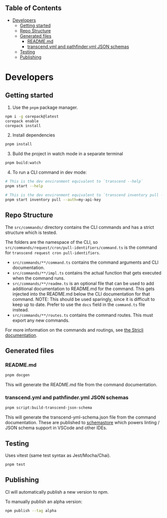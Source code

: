 <!-- START doctoc generated TOC please keep comment here to allow auto update -->
<!-- DON'T EDIT THIS SECTION, INSTEAD RE-RUN doctoc TO UPDATE -->

## Table of Contents

- [Developers](#developers)
  - [Getting started](#getting-started)
  - [Repo Structure](#repo-structure)
  - [Generated files](#generated-files)
    - [README.md](#readmemd)
    - [transcend.yml and pathfinder.yml JSON schemas](#transcendyml-and-pathfinderyml-json-schemas)
  - [Testing](#testing)
  - [Publishing](#publishing)

<!-- END doctoc generated TOC please keep comment here to allow auto update -->

# Developers

## Getting started

1. Use the `pnpm` package manager.

```bash
npm i -g corepack@latest
corepack enable
corepack install
```

2. Install dependencies

```bash
pnpm install
```

3. Build the project in watch mode in a separate terminal

```bash
pnpm build:watch
```

4. To run a CLI command in dev mode:

```bash
# This is the dev environment equivalent to `transcend --help`
pnpm start --help

# This is the dev environment equivalent to `transcend inventory pull --auth=my-api-key`
pnpm start inventory pull --auth=my-api-key
```

## Repo Structure

The `src/commands/` directory contains the CLI commands and has a strict structure which is tested.

The folders are the namespace of the CLI, so `src/commands/request/cron/pull-identifiers/command.ts` is the command for `transcend request cron pull-identifiers`.

- `src/commands/**/command.ts` contains the command arguments and CLI documentation.
- `src/commands/**/impl.ts` contains the actual function that gets executed when the command runs.
- `src/commands/**/readme.ts` is an optional file that can be used to add additional documentation to README.md for the command. This gets injected into the README.md below the CLI documentation for that command. NOTE: This should be used sparingly, since it is difficult to keep up to date. Prefer to use the `docs` field in the `command.ts` file instead.
- `src/commands/**/routes.ts` contains the command routes. This must export any new commands.

For more information on the commands and routings, see [the Stricli documentation](https://bloomberg.github.io/stricli/).

## Generated files

### README.md

```bash
pnpm docgen
```

This will generate the README.md file from the command documentation.

### transcend.yml and pathfinder.yml JSON schemas

```bash
pnpm script:build-transcend-json-schema
```

This will generate the transcend-yml-schema.json file from the command documentation. These are published to [schemastore](https://github.com/SchemaStore/schemastore) which powers linting / JSON schema support in VSCode and other IDEs.

## Testing

Uses vitest (same test syntax as Jest/Mocha/Chai).

```bash
pnpm test
```

## Publishing

CI will automatically publish a new version to npm.

To manually publish an alpha version:

```bash
npm publish --tag alpha
```
